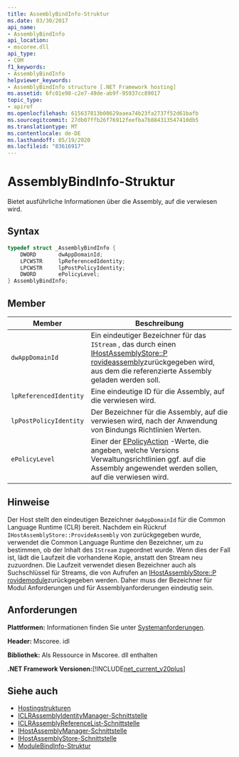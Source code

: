 ```yaml
---
title: AssemblyBindInfo-Struktur
ms.date: 03/30/2017
api_name:
- AssemblyBindInfo
api_location:
- mscoree.dll
api_type:
- COM
f1_keywords:
- AssemblyBindInfo
helpviewer_keywords:
- AssemblyBindInfo structure [.NET Framework hosting]
ms.assetid: 6fc01e98-c2e7-49de-ab9f-95937cc89017
topic_type:
- apiref
ms.openlocfilehash: 615637813b08629aaea74b23fa2737f52d61bafb
ms.sourcegitcommit: 27db07ffb26f76912feefba7b884313547410db5
ms.translationtype: MT
ms.contentlocale: de-DE
ms.lasthandoff: 05/19/2020
ms.locfileid: "83616917"
---
```

# <a name="assemblybindinfo-structure"></a>AssemblyBindInfo-Struktur
Bietet ausführliche Informationen über die Assembly, auf die verwiesen wird.  
  
## <a name="syntax"></a>Syntax  
  
```cpp  
typedef struct _AssemblyBindInfo {  
    DWORD       dwAppDomainId;  
    LPCWSTR     lpReferencedIdentity;  
    LPCWSTR     lpPostPolicyIdentity;  
    DWORD       ePolicyLevel;  
} AssemblyBindInfo;  
```  
  
## <a name="members"></a>Member  
  
|Member|Beschreibung|  
|------------|-----------------|  
|`dwAppDomainId`|Ein eindeutiger Bezeichner für das `IStream` , das durch einen [IHostAssemblyStore::P rovideassembly](ihostassemblystore-provideassembly-method.md)zurückgegeben wird, aus dem die referenzierte Assembly geladen werden soll.|  
|`lpReferencedIdentity`|Eine eindeutige ID für die Assembly, auf die verwiesen wird.|  
|`lpPostPolicyIdentity`|Der Bezeichner für die Assembly, auf die verwiesen wird, nach der Anwendung von Bindungs Richtlinien Werten.|  
|`ePolicyLevel`|Einer der [EPolicyAction](epolicyaction-enumeration.md) -Werte, die angeben, welche Versions Verwaltungsrichtlinien ggf. auf die Assembly angewendet werden sollen, auf die verwiesen wird.|  
  
## <a name="remarks"></a>Hinweise  
 Der Host stellt den eindeutigen Bezeichner `dwAppDomainId` für die Common Language Runtime (CLR) bereit. Nachdem ein Rückruf `IHostAssemblyStore::ProvideAssembly` von zurückgegeben wurde, verwendet die Common Language Runtime den Bezeichner, um zu bestimmen, ob der Inhalt des `IStream` zugeordnet wurde. Wenn dies der Fall ist, lädt die Laufzeit die vorhandene Kopie, anstatt den Stream neu zuzuordnen. Die Laufzeit verwendet diesen Bezeichner auch als Suchschlüssel für Streams, die von Aufrufen an [IHostAssemblyStore::P rovidemodule](ihostassemblystore-providemodule-method.md)zurückgegeben werden. Daher muss der Bezeichner für Modul Anforderungen und für Assemblyanforderungen eindeutig sein.  
  
## <a name="requirements"></a>Anforderungen  
 **Plattformen:** Informationen finden Sie unter [Systemanforderungen](../../get-started/system-requirements.md).  
  
 **Header:** Mscoree. idl  
  
 **Bibliothek:** Als Ressource in Mscoree. dll enthalten  
  
 **.NET Framework Versionen:**[!INCLUDE[net_current_v20plus](../../../../includes/net-current-v20plus-md.md)]  
  
## <a name="see-also"></a>Siehe auch

- [Hostingstrukturen](hosting-structures.md)
- [ICLRAssemblyIdentityManager-Schnittstelle](iclrassemblyidentitymanager-interface.md)
- [ICLRAssemblyReferenceList-Schnittstelle](iclrassemblyreferencelist-interface.md)
- [IHostAssemblyManager-Schnittstelle](ihostassemblymanager-interface.md)
- [IHostAssemblyStore-Schnittstelle](ihostassemblystore-interface.md)
- [ModuleBindInfo-Struktur](modulebindinfo-structure.md)
